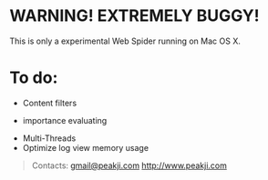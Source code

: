 # WARNING! EXTREMELY BUGGY!
This is only a experimental Web Spider running on Mac OS X.

# To do:
* Content filters
* <P> importance evaluating
* Multi-Threads
* Optimize log view memory usage

> Contacts:
> gmail@peakji.com
> http://www.peakji.com
